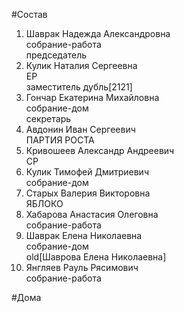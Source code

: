 #Состав  
1. Шаврак Надежда Александровна  
    собрание-работа  
    председатель  
2. Кулик Наталия Сергеевна  
    ЕР  
    заместитель дубль[2121]  
3. Гончар Екатерина Михайловна  
    собрание-дом  
    секретарь  
4. Авдонин Иван Сергеевич  
    ПАРТИЯ РОСТА  
5. Кривошеев Александр Андреевич  
    СР  
6. Кулик Тимофей Дмитриевич  
    собрание-дом  
7. Старых Валерия Викторовна  
    ЯБЛОКО  
8. Хабарова Анастасия Олеговна  
    собрание-работа  
9. Шаврак Елена Николаевна  
    собрание-дом  
    old[Шаврова Елена Николаевна]  
10. Янгляев Рауль Рясимович  
    собрание-работа  
  
#Дома  
